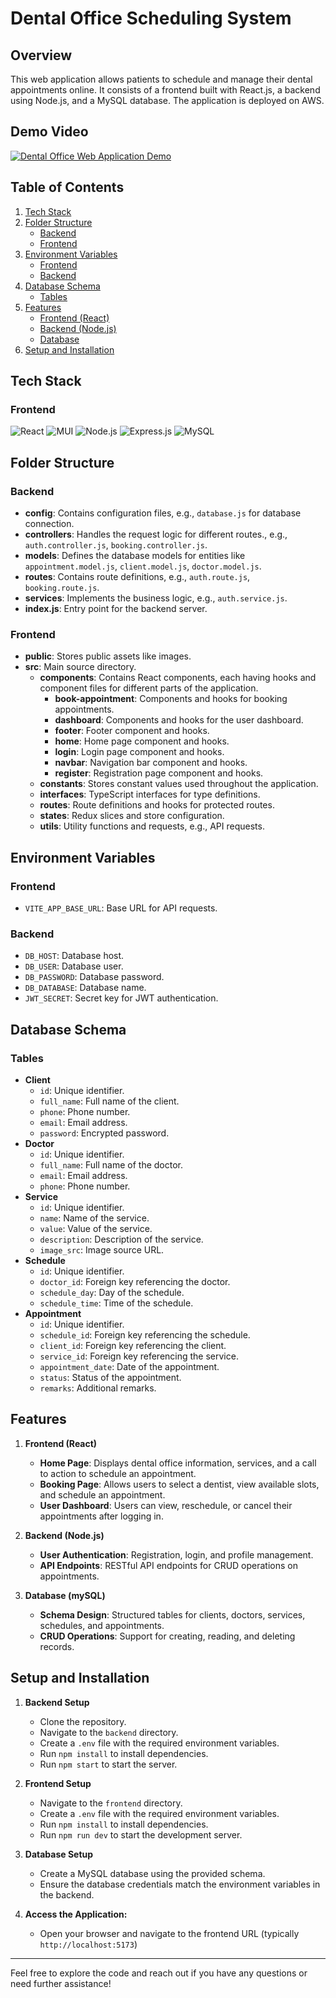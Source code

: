 # Dental Office Scheduling System

## Overview

This web application allows patients to schedule and manage their dental appointments online. It consists of a frontend built with React.js, a backend using Node.js, and a MySQL database. The application is deployed on AWS.

## Demo Video

[![Dental Office Web Application Demo](https://github.com/lezerie/dental-office-web-app/blob/feature/documentation/demo.png)](https://youtu.be/l9mIcF4Id2E "Dental Office Web Application Demo")

## Table of Contents

1. [Tech Stack](#tech-stack)
2. [Folder Structure](#folder-structure)
   - [Backend](#backend-1)
   - [Frontend](#frontend-1)
3. [Environment Variables](#environment-variables)
   - [Frontend](#frontend-2)
   - [Backend](#backend-2)
4. [Database Schema](#database-schema)
   - [Tables](#tables)
5. [Features](#features)
   - [Frontend (React)](#frontend-react)
   - [Backend (Node.js)](#backend-nodejs)
   - [Database](#database-mysql)
6. [Setup and Installation](#setup-and-installation)

## Tech Stack

### Frontend

![React](https://img.shields.io/badge/React-20232A?style=for-the-badge&logo=react&logoColor=61DAFB) ![MUI](https://img.shields.io/badge/MUI-007FFF?style=for-the-badge&logo=mui&logoColor=white) ![Node.js](https://img.shields.io/badge/Node.js-43853D?style=for-the-badge&logo=node.js&logoColor=white) ![Express.js](https://img.shields.io/badge/Express.js-000000?style=for-the-badge&logo=express&logoColor=white) ![MySQL](https://img.shields.io/badge/MySQL-4479A1?style=for-the-badge&logo=mysql&logoColor=white)

## Folder Structure

### Backend

- **config**: Contains configuration files, e.g., `database.js` for database connection.
- **controllers**: Handles the request logic for different routes., e.g., `auth.controller.js`, `booking.controller.js`.
- **models**: Defines the database models for entities like `appointment.model.js`, `client.model.js`, `doctor.model.js`.
- **routes**: Contains route definitions, e.g., `auth.route.js`, `booking.route.js`.
- **services**: Implements the business logic, e.g., `auth.service.js`.
- **index.js**: Entry point for the backend server.

### Frontend

- **public**: Stores public assets like images.
- **src**: Main source directory.
  - **components**: Contains React components, each having hooks and component files for different parts of the application.
    - **book-appointment**: Components and hooks for booking appointments.
    - **dashboard**: Components and hooks for the user dashboard.
    - **footer**: Footer component and hooks.
    - **home**: Home page component and hooks.
    - **login**: Login page component and hooks.
    - **navbar**: Navigation bar component and hooks.
    - **register**: Registration page component and hooks.
  - **constants**: Stores constant values used throughout the application.
  - **interfaces**: TypeScript interfaces for type definitions.
  - **routes**: Route definitions and hooks for protected routes.
  - **states**: Redux slices and store configuration.
  - **utils**: Utility functions and requests, e.g., API requests.

## Environment Variables

### Frontend

- `VITE_APP_BASE_URL`: Base URL for API requests.

### Backend

- `DB_HOST`: Database host.
- `DB_USER`: Database user.
- `DB_PASSWORD`: Database password.
- `DB_DATABASE`: Database name.
- `JWT_SECRET`: Secret key for JWT authentication.

## Database Schema

### Tables

- **Client**
  - `id`: Unique identifier.
  - `full_name`: Full name of the client.
  - `phone`: Phone number.
  - `email`: Email address.
  - `password`: Encrypted password.
- **Doctor**
  - `id`: Unique identifier.
  - `full_name`: Full name of the doctor.
  - `email`: Email address.
  - `phone`: Phone number.
- **Service**
  - `id`: Unique identifier.
  - `name`: Name of the service.
  - `value`: Value of the service.
  - `description`: Description of the service.
  - `image_src`: Image source URL.
- **Schedule**
  - `id`: Unique identifier.
  - `doctor_id`: Foreign key referencing the doctor.
  - `schedule_day`: Day of the schedule.
  - `schedule_time`: Time of the schedule.
- **Appointment**
  - `id`: Unique identifier.
  - `schedule_id`: Foreign key referencing the schedule.
  - `client_id`: Foreign key referencing the client.
  - `service_id`: Foreign key referencing the service.
  - `appointment_date`: Date of the appointment.
  - `status`: Status of the appointment.
  - `remarks`: Additional remarks.

## Features

1. **Frontend (React)**

   - **Home Page**: Displays dental office information, services, and a call to action to schedule an appointment.
   - **Booking Page**: Allows users to select a dentist, view available slots, and schedule an appointment.
   - **User Dashboard**: Users can view, reschedule, or cancel their appointments after logging in.

2. **Backend (Node.js)**

   - **User Authentication**: Registration, login, and profile management.
   - **API Endpoints**: RESTful API endpoints for CRUD operations on appointments.

3. **Database (mySQL)**
   - **Schema Design**: Structured tables for clients, doctors, services, schedules, and appointments.
   - **CRUD Operations**: Support for creating, reading, and deleting records.

## Setup and Installation

1. **Backend Setup**

   - Clone the repository.
   - Navigate to the `backend` directory.
   - Create a `.env` file with the required environment variables.
   - Run `npm install` to install dependencies.
   - Run `npm start` to start the server.

2. **Frontend Setup**

   - Navigate to the `frontend` directory.
   - Create a `.env` file with the required environment variables.
   - Run `npm install` to install dependencies.
   - Run `npm run dev` to start the development server.

3. **Database Setup**

   - Create a MySQL database using the provided schema.
   - Ensure the database credentials match the environment variables in the backend.

4. **Access the Application:**

   - Open your browser and navigate to the frontend URL (typically `http://localhost:5173`)

---

Feel free to explore the code and reach out if you have any questions or need further assistance!
